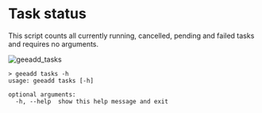 # Task status

This script counts all currently running, cancelled, pending and failed tasks and requires no arguments.

![geeadd_tasks](https://user-images.githubusercontent.com/6677629/80340101-07dcb780-882e-11ea-9727-6f614012f4b1.gif)

```
> geeadd tasks -h
usage: geeadd tasks [-h]

optional arguments:
  -h, --help  show this help message and exit
```
